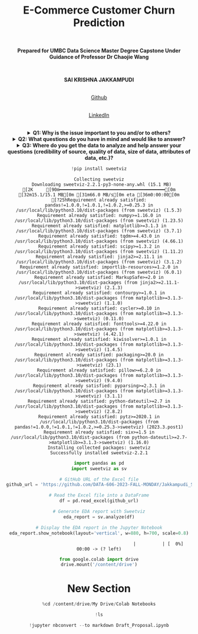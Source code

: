 <!DOCTYPE html>
<html>
<head>
    <title></title>
    <style>
        body {
            text-align: center;
        }
    </style>
</head>
<body>
    <center><h1>E-Commerce Customer Churn Prediction</h1></center><br>
    <p><strong><center>Prepared for UMBC Data Science Master Degree Capstone Under Guidance of Professor Dr Chaojie Wang</center></strong></p><br>
    <center><strong><p><center>SAI KRISHNA JAKKAMPUDI</center></p></strong></center><br>
    <center><a href="https://github.com/saikrishna-jakkampudi" target="_blank">Github</a></center><br>
    <p><center><a href="https://www.linkedin.com/in/saikrishnajakkampudi/" target="_blank">LinkedIn</a></center></p><br>
</body>
</html>


<details>
<summary><strong>Q1: Why is the issue important to you and/or to others?</strong></summary>

It is a critical analysis for us and companies because they directly impact revenue and profitability.By understanding and anticipating customer churn, businesses can implement targeted retention strategies, reduce customer acquisition costs, make data-driven decisions, maintain a competitive edge, and ultimately maximize profitability.

</details>


<details>
<summary><strong>Q2: What questions do you have in mind and would like to answer?</strong></summary>

a. Identifying specific customer segments or individuals who are likely to churn is crucial for targeted retention efforts.

b. Understanding the behaviors, patterns, or triggers that precede customer churn can help in proactive intervention.

c. Analyzing past efforts and their impact can guide the selection of retention tactics that yield the best results.

d. Assessing the financial impact of retaining customers versus losing them provides insight into the value of churn reduction efforts.

</details>

<details>
<summary><strong>Q3: Where do you get the data to analyze and help answer your questions (credibility of source, quality of data, size of data, attributes of data, etc.)?</strong></summary>

**Data source**: [Kaggle - E-commerce Customer Churn Analysis and Prediction](https://www.kaggle.com/datasets/ankitverma2010/ecommerce-customer-churn-analysis-and-prediction)

- **Credibility of source**: The data is sourced from Kaggle, a reputable platform for datasets and data-related projects, known for its quality datasets contributed by the community.

- **Quality of data**: The dataset appears to be well-maintained and documented, providing a comprehensive set of features for analysis.

- **Size of data**: The dataset contains 5630 records, which is a reasonably sized dataset suitable for analysis.

- **Attributes of data**:
  - CustomerID
  - Churn
  - Tenure
  - PreferredLoginDevice
  - CityTier
  - WarehouseToHome
  - PreferredPaymentMode
  - Gender
  - HourSpendOnApp
  - NumberOfDeviceRegistered
  - PreferedOrderCat
  - SatisfactionScore
  - MaritalStatus
  - NumberOfAddress
  - Complain
  - OrderAmountHikeFromlastYear
  - CouponUsed
  - OrderCount
  - DaySinceLastOrder
  - CashbackAmount

</details>


```python
!pip install sweetviz
```

    Collecting sweetviz
      Downloading sweetviz-2.2.1-py3-none-any.whl (15.1 MB)
    [2K     [90m━━━━━━━━━━━━━━━━━━━━━━━━━━━━━━━━━━━━━━━━[0m [32m15.1/15.1 MB[0m [31m66.0 MB/s[0m eta [36m0:00:00[0m
    [?25hRequirement already satisfied: pandas!=1.0.0,!=1.0.1,!=1.0.2,>=0.25.3 in /usr/local/lib/python3.10/dist-packages (from sweetviz) (1.5.3)
    Requirement already satisfied: numpy>=1.16.0 in /usr/local/lib/python3.10/dist-packages (from sweetviz) (1.23.5)
    Requirement already satisfied: matplotlib>=3.1.3 in /usr/local/lib/python3.10/dist-packages (from sweetviz) (3.7.1)
    Requirement already satisfied: tqdm>=4.43.0 in /usr/local/lib/python3.10/dist-packages (from sweetviz) (4.66.1)
    Requirement already satisfied: scipy>=1.3.2 in /usr/local/lib/python3.10/dist-packages (from sweetviz) (1.11.2)
    Requirement already satisfied: jinja2>=2.11.1 in /usr/local/lib/python3.10/dist-packages (from sweetviz) (3.1.2)
    Requirement already satisfied: importlib-resources>=1.2.0 in /usr/local/lib/python3.10/dist-packages (from sweetviz) (6.0.1)
    Requirement already satisfied: MarkupSafe>=2.0 in /usr/local/lib/python3.10/dist-packages (from jinja2>=2.11.1->sweetviz) (2.1.3)
    Requirement already satisfied: contourpy>=1.0.1 in /usr/local/lib/python3.10/dist-packages (from matplotlib>=3.1.3->sweetviz) (1.1.0)
    Requirement already satisfied: cycler>=0.10 in /usr/local/lib/python3.10/dist-packages (from matplotlib>=3.1.3->sweetviz) (0.11.0)
    Requirement already satisfied: fonttools>=4.22.0 in /usr/local/lib/python3.10/dist-packages (from matplotlib>=3.1.3->sweetviz) (4.42.1)
    Requirement already satisfied: kiwisolver>=1.0.1 in /usr/local/lib/python3.10/dist-packages (from matplotlib>=3.1.3->sweetviz) (1.4.5)
    Requirement already satisfied: packaging>=20.0 in /usr/local/lib/python3.10/dist-packages (from matplotlib>=3.1.3->sweetviz) (23.1)
    Requirement already satisfied: pillow>=6.2.0 in /usr/local/lib/python3.10/dist-packages (from matplotlib>=3.1.3->sweetviz) (9.4.0)
    Requirement already satisfied: pyparsing>=2.3.1 in /usr/local/lib/python3.10/dist-packages (from matplotlib>=3.1.3->sweetviz) (3.1.1)
    Requirement already satisfied: python-dateutil>=2.7 in /usr/local/lib/python3.10/dist-packages (from matplotlib>=3.1.3->sweetviz) (2.8.2)
    Requirement already satisfied: pytz>=2020.1 in /usr/local/lib/python3.10/dist-packages (from pandas!=1.0.0,!=1.0.1,!=1.0.2,>=0.25.3->sweetviz) (2023.3.post1)
    Requirement already satisfied: six>=1.5 in /usr/local/lib/python3.10/dist-packages (from python-dateutil>=2.7->matplotlib>=3.1.3->sweetviz) (1.16.0)
    Installing collected packages: sweetviz
    Successfully installed sweetviz-2.2.1



```python
import pandas as pd
import sweetviz as sv
```


```python
# GitHub URL of the Excel file
github_url = 'https://github.com/DATA-606-2023-FALL-MONDAY/Jakkampudi_Sai_Krishna/raw/main/data/E%20Commerce%20Dataset.xlsx'

# Read the Excel file into a DataFrame
df = pd.read_excel(github_url)

# Generate EDA report with Sweetviz
eda_report = sv.analyze(df)

# Display the EDA report in the Jupyter Notebook
eda_report.show_notebook(layout='vertical', w=880, h=700, scale=0.8)
```


                                                 |          | [  0%]   00:00 -> (? left)



```python
from google.colab import drive
drive.mount('/content/drive')
```

# New Section


```python
%cd /content/drive/My Drive/Colab Notebooks

```


```python
!ls
```


```python
!jupyter nbconvert --to markdown Draft_Proposal.ipynb

```
